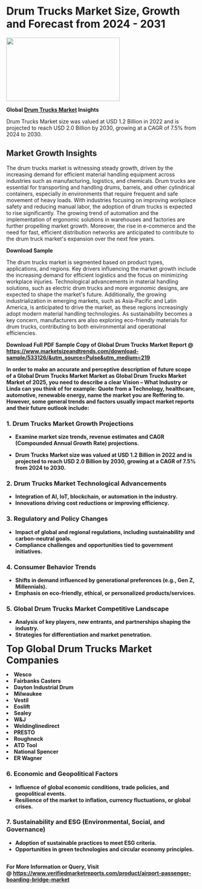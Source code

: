 <H1>Drum Trucks Market Size, Growth and Forecast from 2024 - 2031</H1><img class="aligncenter size-medium wp-image-584254" src="https://thirdeyenews.in/wp-content/uploads/2024/09/Global-Market-Research-300x168.jpeg" alt="" width="300" height="168" /><p><strong>Global&nbsp;<a href="https://www.marketsizeandtrends.com/download-sample/533126/&amp;utm_source=Pulse&amp;utm_medium=219">Drum Trucks Market</a> Insights</strong></p><p>Drum Trucks Market size was valued at USD 1.2 Billion in 2022 and is projected to reach USD 2.0 Billion by 2030, growing at a CAGR of 7.5% from 2024 to 2030.</p><p><h2>Market Growth Insights</h2> <p>The drum trucks market is witnessing steady growth, driven by the increasing demand for efficient material handling equipment across industries such as manufacturing, logistics, and chemicals. Drum trucks are essential for transporting and handling drums, barrels, and other cylindrical containers, especially in environments that require frequent and safe movement of heavy loads. With industries focusing on improving workplace safety and reducing manual labor, the adoption of drum trucks is expected to rise significantly. The growing trend of automation and the implementation of ergonomic solutions in warehouses and factories are further propelling market growth. Moreover, the rise in e-commerce and the need for fast, efficient distribution networks are anticipated to contribute to the drum truck market's expansion over the next few years.</p> <p><strong>Download Sample</strong></p> <p>The drum trucks market is segmented based on product types, applications, and regions. Key drivers influencing the market growth include the increasing demand for efficient logistics and the focus on minimizing workplace injuries. Technological advancements in material handling solutions, such as electric drum trucks and more ergonomic designs, are expected to shape the market's future. Additionally, the growing industrialization in emerging markets, such as Asia-Pacific and Latin America, is anticipated to drive the market, as these regions increasingly adopt modern material handling technologies. As sustainability becomes a key concern, manufacturers are also exploring eco-friendly materials for drum trucks, contributing to both environmental and operational efficiencies.</p> <p><strong></p><p><span class=""><strong>Download Full PDF Sample Copy of Global Drum Trucks Market Report</strong> @ <a href="https://www.marketsizeandtrends.com/download-sample/533126/&amp;utm_source=Pulse&amp;utm_medium=219" target="_blank">https://www.marketsizeandtrends.com/download-sample/533126/&amp;utm_source=Pulse&amp;utm_medium=219</a></span></p><p>In order to make an accurate and perceptive description of future scope of a Global&nbsp;Drum Trucks Market Market as Global&nbsp;Drum Trucks Market Market of 2025, you need to describe a clear Vision &ndash; What Industry or Linda can you think of for example: Quote from a Technology, healthcare, automotive, renewable energy, name the market you are Reffering to. However, some general trends and factors usually impact market reports and their future outlook include:</p><h3>1.&nbsp;<strong>Drum Trucks Market Growth Projections</strong></h3><ul><li>Examine market size trends, revenue estimates and CAGR (Compounded Annual Growth Rate) projections.</li><li><p>Drum Trucks Market size was valued at USD 1.2 Billion in 2022 and is projected to reach USD 2.0 Billion by 2030, growing at a CAGR of 7.5% from 2024 to 2030.</p></li></ul><h3>2.&nbsp;<strong>Drum Trucks Market Technological Advancements</strong></h3><ul><li>Integration of AI, IoT, blockchain, or automation in the industry.</li><li>Innovations driving cost reductions or improving efficiency.</li></ul><h3>3.&nbsp;<strong>Regulatory and Policy Changes</strong></h3><ul><li>Impact of global and regional regulations, including sustainability and carbon-neutral goals.</li><li>Compliance challenges and opportunities tied to government initiatives.</li></ul><h3>4.&nbsp;<strong>Consumer Behavior Trends</strong></h3><ul><li>Shifts in demand influenced by generational preferences (e.g., Gen Z, Millennials).</li><li>Emphasis on eco-friendly, ethical, or personalized products/services.</li></ul><h3>5.&nbsp;<strong>Global Drum Trucks Market Competitive Landscape</strong></h3><ul><li>Analysis of key players, new entrants, and partnerships shaping the industry.</li><li>Strategies for differentiation and market penetration.</li></ul><p data-pm-slice="1 1 []"><span style="color: inherit; font-family: inherit; font-size: 25px;">Top Global Drum Trucks Market Companies</span></p><div class="" data-test-id=""><p><li>Wesco</li><li> Fairbanks Casters</li><li> Dayton Industrial Drum</li><li> Milwaukee</li><li> Vestil</li><li> Eoslift</li><li> Sealey</li><li> W&J</li><li> Weldinglinedirect</li><li> PRESTO</li><li> Roughneck</li><li> ATD Tool</li><li> National Spencer</li><li> ER Wagner</li></p></div><h3>6.&nbsp;<strong>Economic and Geopolitical Factors</strong></h3><ul><li>Influence of global economic conditions, trade policies, and geopolitical events.</li><li>Resilience of the market to inflation, currency fluctuations, or global crises.</li></ul><h3>7.&nbsp;<strong>Sustainability and ESG (Environmental, Social, and Governance)</strong></h3><ul><li>Adoption of sustainable practices to meet ESG criteria.</li><li>Opportunities in green technologies and circular economy principles.</li></ul><h2><strong style="font-size: 14px;">For More Information or Query, Visit @&nbsp;</strong><a style="background-color: #ffffff; font-size: 14px;" href="https://www.marketsizeandtrends.com/report/drum-trucks-market/" target="_blank">https://www.verifiedmarketreports.com/product/airport-passenger-boarding-bridge-market</a></h2>
